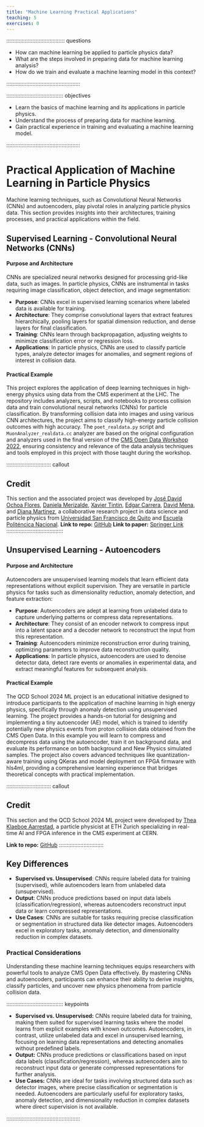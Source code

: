 ```yaml
---
title: "Machine Learning Practical Applications"
teaching: 5
exercises: 0
---
```


:::::::::::::::::::::::::::::::::::::: questions 

- How can machine learning be applied to particle physics data?
- What are the steps involved in preparing data for machine learning analysis?
- How do we train and evaluate a machine learning model in this context?

::::::::::::::::::::::::::::::::::::::::::::::::

::::::::::::::::::::::::::::::::::::: objectives

- Learn the basics of machine learning and its applications in particle physics.
- Understand the process of preparing data for machine learning.
- Gain practical experience in training and evaluating a machine learning model.

::::::::::::::::::::::::::::::::::::::::::::::::

# Practical Application of Machine Learning in Particle Physics

Machine learning techniques, such as Convolutional Neural Networks (CNNs) and autoencoders, play pivotal roles in analyzing particle physics data. This section provides insights into their architectures, training processes, and practical applications within the field.

## Supervised Learning - Convolutional Neural Networks (CNNs) 

#### Purpose and Architecture

CNNs are specialized neural networks designed for processing grid-like data, such as images. In particle physics, CNNs are instrumental in tasks requiring image classification, object detection, and image segmentation:

- **Purpose**: CNNs excel in supervised learning scenarios where labeled data is available for training.
- **Architecture**: They comprise convolutional layers that extract features hierarchically, pooling layers for spatial dimension reduction, and dense layers for final classification.
- **Training**: CNNs learn through backpropagation, adjusting weights to minimize classification error or regression loss.
- **Applications**: In particle physics, CNNs are used to classify particle types, analyze detector images for anomalies, and segment regions of interest in collision data.

#### Practical Example

This project explores the application of deep learning techniques in high-energy physics using data from the CMS experiment at the LHC. The repository includes analyzers, scripts, and notebooks to process collision data and train convolutional neural networks (CNNs) for particle classification. By transforming collision data into images and using various CNN architectures, the project aims to classify high-energy particle collision outcomes with high accuracy. The `poet_realdata.py` script and `MuonAnalyzer_realdata.cc` analyzer are based on the original configuration and analyzers used in the final version of the [CMS Open Data Workshop 2022](https://cms-opendata-workshop.github.io/2023-07-11-cms-open-data-workshop/), ensuring consistency and relevance of the data analysis techniques and tools employed in this project with those taught during the workshop.

::::::::::::::::::::::::::::: callout 
## Credit 
This section and the associated project was developed by [José David Ochoa Flores](https://www.linkedin.com/in/jos%C3%A9-david-ochoa-flores-907a32195/), [Daniela Merizalde](https://www.linkedin.com/in/daniela-merizalde/), [Xavier Tintin](https://www.linkedin.com/in/xavier-tintin/), [Edgar Carrera](https://www.linkedin.com/in/caredg/), [David Mena](https://www.linkedin.com/in/david-mena-76104012b/), and [Diana Martinez](https://www.linkedin.com/in/diana-martinez-mosquera-92250041/), a collaborative research project in data science and particle physics from [Universidad San Francisco de Quito](https://www.usfq.edu.ec/en) and [Escuela Politéncica Nacional](https://www.epn.edu.ec).
**Link to repo:** [GitHub](https://github.com/xaviertintin/cnn-hep-thesis/tree/main)
**Link to paper:** [Springer Link](https://link.springer.com/chapter/10.1007/978-3-031-45438-7_3)
:::::::::::::::::::::::::::::::::::::

## Unsupervised Learning - Autoencoders

#### Purpose and Architecture

Autoencoders are unsupervised learning models that learn efficient data representations without explicit supervision. They are versatile in particle physics for tasks such as dimensionality reduction, anomaly detection, and feature extraction:

- **Purpose**: Autoencoders are adept at learning from unlabeled data to capture underlying patterns or compress data representations.
- **Architecture**: They consist of an encoder network to compress input into a latent space and a decoder network to reconstruct the input from this representation.
- **Training**: Autoencoders minimize reconstruction error during training, optimizing parameters to improve data reconstruction quality.
- **Applications**: In particle physics, autoencoders are used to denoise detector data, detect rare events or anomalies in experimental data, and extract meaningful features for subsequent analysis.

#### Practical Example

The QCD School 2024 ML project is an educational initiative designed to introduce participants to the application of machine learning in high energy physics, specifically through anomaly detection using unsupervised learning. The project provides a hands-on tutorial for designing and implementing a tiny autoencoder (AE) model, which is trained to identify potentially new physics events from proton collision data obtained from the CMS Open Data. In this example you will learn to compress and decompress data using the autoencoder, train it on background data, and evaluate its performance on both background and New Physics simulated samples. The project also covers advanced techniques like quantization-aware training using QKeras and model deployment on FPGA firmware with hls4ml, providing a comprehensive learning experience that bridges theoretical concepts with practical implementation.

::::::::::::::::::::::::::::: callout 
## Credit 
This section and the QCD School 2024 ML project were developed by [Thea Klaeboe Aarrestad](https://www.linkedin.com/in/thea-klaeboe-aarrestad/), a particle physicist at ETH Zurich specializing in real-time AI and FPGA inference in the CMS experiment at CERN.

**Link to repo:** [GitHub](https://github.com/thaarres/qcd_school_ml/)
:::::::::::::::::::::::::::::

## Key Differences

- **Supervised vs. Unsupervised**: CNNs require labeled data for training (supervised), while autoencoders learn from unlabeled data (unsupervised).
- **Output**: CNNs produce predictions based on input data labels (classification/regression), whereas autoencoders reconstruct input data or learn compressed representations.
- **Use Cases**: CNNs are suitable for tasks requiring precise classification or segmentation in structured data like detector images. Autoencoders excel in exploratory tasks, anomaly detection, and dimensionality reduction in complex datasets.

### Practical Considerations

Understanding these machine learning techniques equips researchers with powerful tools to analyze CMS Open Data effectively. By mastering CNNs and autoencoders, participants can enhance their ability to derive insights, classify particles, and uncover new physics phenomena from particle collision data.

::::::::::::::::::::::::::::::::::::: keypoints 

- **Supervised vs. Unsupervised:** CNNs require labeled data for training, making them suited for supervised learning tasks where the model learns from explicit examples with known outcomes. Autoencoders, in contrast, utilize unlabeled data and excel in unsupervised learning, focusing on learning data representations and detecting anomalies without predefined labels.
- **Output:** CNNs produce predictions or classifications based on input data labels (classification/regression), whereas autoencoders aim to reconstruct input data or generate compressed representations for further analysis.
- **Use Cases:** CNNs are ideal for tasks involving structured data such as detector images, where precise classification or segmentation is needed. Autoencoders are particularly useful for exploratory tasks, anomaly detection, and dimensionality reduction in complex datasets where direct supervision is not available.

::::::::::::::::::::::::::::::::::::::::::::::::
